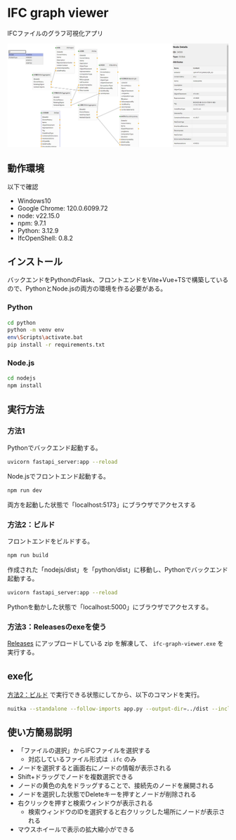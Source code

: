 # IFC graph viewer

IFCファイルのグラフ可視化アプリ

![app](images/viewer.jpg)

## 動作環境

以下で確認

- Windows10
- Google Chrome: 120.0.6099.72
- node:  v22.15.0
- npm:  9.7.1
- Python:  3.12.9
- IfcOpenShell: 0.8.2

## インストール

バックエンドをPythonのFlask、フロントエンドをVite+Vue+TSで構築しているので、PythonとNode.jsの両方の環境を作る必要がある。

### Python

```sh
cd python
python -m venv env
env\Scripts\activate.bat
pip install -r requirements.txt
```

### Node.js

```sh
cd nodejs
npm install
```

## 実行方法

### 方法1

Pythonでバックエンド起動する。

```sh
uvicorn fastapi_server:app --reload
```

Node.jsでフロントエンド起動する。

```sh
npm run dev
```

両方を起動した状態で「localhost:5173」にブラウザでアクセスする

### 方法2：ビルド

フロントエンドをビルドする。

```sh
npm run build
```

作成された「nodejs/dist」を「python/dist」に移動し、Pythonでバックエンド起動する。

```sh
uvicorn fastapi_server:app --reload
```

Pythonを動かした状態で「localhost:5000」にブラウザでアクセスする。

### 方法3：Releasesのexeを使う

[Releases](https://github.com/kiyuka829/ifc-graph-viewer/releases) にアップロードしている zip を解凍して、
`ifc-graph-viewer.exe` を実行する。

## exe化

[方法2：ビルド](#方法2ビルド) で実行できる状態にしてから、以下のコマンドを実行。

```sh
nuitka --standalone --follow-imports app.py --output-dir=../dist --include-data-dir=dist=dist --output-filename=ifc-graph-viewer
```

## 使い方簡易説明

- 「ファイルの選択」からIFCファイルを選択する
  - 対応しているファイル形式は `.ifc` のみ
- ノードを選択すると画面右にノードの情報が表示される
- Shift+ドラッグでノードを複数選択できる
- ノードの黄色の丸をドラッグすることで、接続先のノードを展開される
- ノードを選択した状態でDeleteキーを押すとノードが削除される
- 右クリックを押すと検索ウィンドウが表示される
  - 検索ウィンドウのIDを選択すると右クリックした場所にノードが表示される
- マウスホイールで表示の拡大縮小ができる
